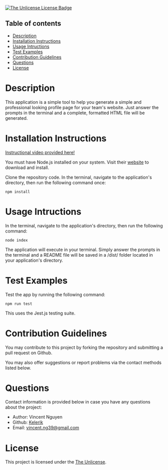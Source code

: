 [![The Unlicense License Badge](https://img.shields.io/badge/license-The_Unlicense-blue)](https://choosealicense.com/licenses/unlicense/)

## Table of contents

- [Description](#description)
- [Installation Instructions](#installation-instructions)
- [Usage Intructions](#usage-intructions)
- [Test Examples](#test-examples)
- [Contribution Guidelines](#contribution-guidelines)
- [Questions](#questions)
- [License](#license)

# Description

This application is a simple tool to help you generate a simple and professional looking profile page for your team's website. Just answer the prompts in the terminal and a complete, formatted HTML file will be generated.

# Installation Instructions

[Instructional video provided here!](https://drive.google.com/file/d/1zq4e3f9xTc6IGUUaZ7T92xJAd5HDWimk/view)

You must have Node.js installed on your system. Visit their [website](https://nodejs.org/en/download/) to download and install.

Clone the repository code. In the terminal, navigate to the application's directory, then run the following command once:

```
npm install
```

# Usage Intructions

In the terminal, navigate to the application's directory, then run the following command:

```
node index
```

The application will execute in your terminal. Simply answer the prompts in the terminal and a README file will be saved in a /dist/ folder located in your application's directory.

# Test Examples

Test the app by running the following command:

```
npm run test
```

This uses the Jest.js testing suite.

# Contribution Guidelines

You may contribute to this project by forking the repository and submitting a pull request on Github.

You may also offer suggestions or report problems via the contact methods listed below.

# Questions

Contact information is provided below in case you have any questions about the project:

-  Author: Vincent Nguyen
-  Github: [Kelerik](https://github.com/Kelerik)
-  Email: vincent.ng39@gmail.com

# License

This project is licensed under the [The Unlicense](https://choosealicense.com/licenses/unlicense/).
